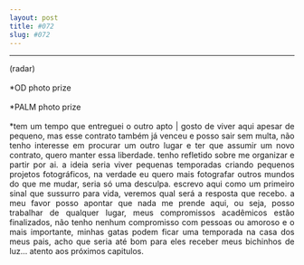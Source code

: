 ```yaml
---
layout: post
title: #072
slug: #072
---
```

---
<p class="description" style="text-align: justify;">
(radar)
<br>
  <br>
*OD photo prize
<br>
  <br>
*PALM photo prize
<br>
  <br>
*tem um tempo que entreguei o outro apto | gosto de viver aqui apesar de pequeno, mas esse contrato também já venceu e posso sair sem multa, não tenho interesse em procurar um outro lugar e ter que assumir um novo contrato, quero manter essa liberdade. tenho refletido sobre me organizar e partir por ai. a ideia seria viver pequenas temporadas criando pequenos projetos fotográficos, na verdade eu quero mais fotografar outros mundos do que me mudar, seria só uma desculpa. escrevo aqui como um primeiro sinal que sussurro para vida, veremos qual será a resposta que recebo. a meu favor posso apontar que nada me prende aqui, ou seja, posso trabalhar de qualquer lugar, meus compromissos acadêmicos estão finalizados, não tenho nenhum compromisso com pessoas ou amoroso e o mais importante, minhas gatas podem ficar uma temporada na casa dos meus pais, acho que seria até bom para eles receber meus bichinhos de luz... atento aos próximos capitulos.  
<br>
  <br>

